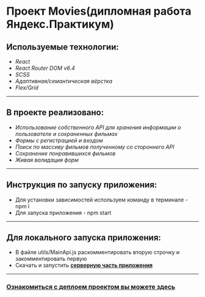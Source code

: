 # Проект Movies(дипломная работа Яндекс.Практикум)

## **Используемые технологии:**
* _React_
* _React Router DOM v6.4_
* _SCSS_
* _Адаптивная/семантическая вёрстка_
* _Flex/Grid_
___
## **В проекте реализовано:**
* _Использование собственного API для хранения информации о пользователе и сохраненных фильмах_
* _Формы с регистрацией и входом_
* _Поиск по массиву фильмов полученному со стороннего API_
* _Сохранение понравившихся фильмов_
* _Живая валидация форм_
___
## **Инструкция по запуску приложения:**
* Для установки зависимостей используем команду в терминале - npm i
* Для запуска приложения - npm start
___
## **Для локального запуска приложения:**
* В файле utils/MainApi.js раскомментировать вторую строчку и закомментировать первую
* Скачать и запустить **[серверную часть приложения](https://github.com/Andrey-mel-Amelin/movies-explorer-api)**
___
### **[Ознакомиться с деплоем проектом вы можете здесь](https://movies-frontend.amelin.site/)**